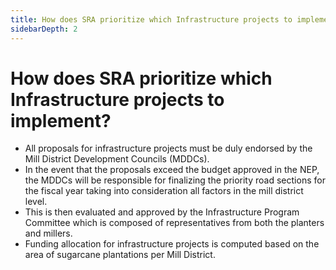 ```yaml
---
title: How does SRA prioritize which Infrastructure projects to implement?
sidebarDepth: 2
---
```


# How does SRA prioritize which Infrastructure projects to implement?


 - All proposals for infrastructure projects must be duly endorsed by the Mill District Development Councils (MDDCs). 
 - In the event that the proposals exceed the budget approved in the NEP, the MDDCs will be responsible for finalizing the priority road sections for the fiscal year taking into consideration all factors in the mill district level. 
 - This is then evaluated and approved by the Infrastructure Program Committee which is composed of representatives from both the planters and millers.
 - Funding allocation for infrastructure projects is computed based on the area of sugarcane plantations per Mill District.
